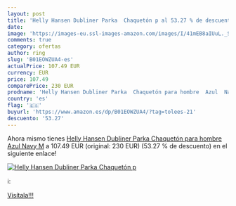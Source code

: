 ```yaml
---
layout: post
title: 'Helly Hansen Dubliner Parka  Chaquetón p al 53.27 % de descuento'
date: 
image: 'https://images-eu.ssl-images-amazon.com/images/I/41mEB8aIUuL._SL200_.jpg'
comments: true
category: ofertas
author: ring
slug: 'B01EOWZUA4-es'
actualPrice: 107.49 EUR
currency: EUR
price: 107.49
comparePrice: 230 EUR
prodname: 'Helly Hansen Dubliner Parka  Chaquetón para hombre  Azul  Navy   M'
country: 'es'
flag: '🇪🇸'
buyurl: 'https://www.amazon.es/dp/B01EOWZUA4/?tag=tolees-21'
descuento: '53.27'
---
```


Ahora mismo tienes [Helly Hansen Dubliner Parka  Chaquetón para hombre  Azul  Navy   M](https://www.amazon.es/dp/B01EOWZUA4/?tag=tolees-21) a 107.49 EUR (original: 230 EUR) (53.27 %  de descuento) en el siguiente enlace!

[![Helly Hansen Dubliner Parka  Chaquetón p](https://images-eu.ssl-images-amazon.com/images/I/41mEB8aIUuL._SL200_.jpg)](https://www.amazon.es/dp/B01EOWZUA4/?tag=tolees-21)

ℹ️:


[Visítala!!!](https://www.amazon.es/dp/B01EOWZUA4/?tag=tolees-21)
